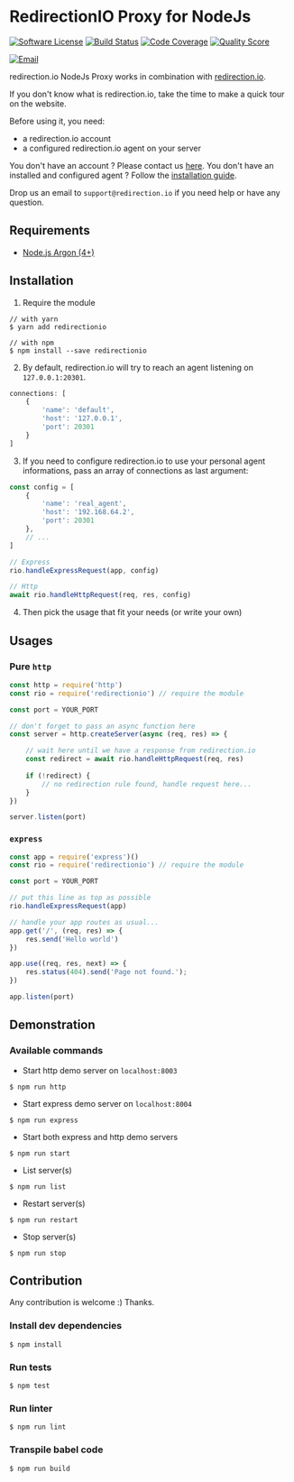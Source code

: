 # RedirectionIO Proxy for NodeJs

[![Software License](https://img.shields.io/badge/license-MIT-brightgreen.svg)](LICENSE)
[![Build Status](https://img.shields.io/travis/redirectionio/proxy-nodejs/master.svg)](https://travis-ci.org/redirectionio/proxy-nodejs)
[![Code Coverage](https://img.shields.io/scrutinizer/coverage/g/redirectionio/proxy-nodejs.svg)](https://scrutinizer-ci.com/g/redirectionio/proxy-nodejs)
[![Quality Score](https://img.shields.io/scrutinizer/g/redirectionio/proxy-nodejs.svg)](https://scrutinizer-ci.com/g/redirectionio/proxy-nodejs)

[![Email](https://img.shields.io/badge/email-support@redirection.io-blue.svg)](mailto:support@redirection.io)

redirection.io NodeJs Proxy works in combination with [redirection.io](https://redirection.io).

If you don't know what is redirection.io, take the time to make a quick tour on the website.

Before using it, you need:
- a redirection.io account
- a configured redirection.io agent on your server

You don't have an account ? Please contact us [here](https://redirection.io/contact-us).
You don't have an installed and configured agent ? Follow the [installation guide](https://redirection.io/documentation/developer-documentation/getting-started-installing-the-agent).

Drop us an email to `support@redirection.io` if you need help or have any question.

## Requirements

- [Node.js Argon (4+)](https://nodejs.org)

## Installation

1. Require the module

```console
// with yarn
$ yarn add redirectionio

// with npm
$ npm install --save redirectionio
```

2. By default, redirection.io will try to reach an agent listening on `127.0.0.1:20301`.
```js
connections: [
    {
        'name': 'default',
        'host': '127.0.0.1',
        'port': 20301
    }
]
```

3. If you need to configure redirection.io to use your personal agent informations, pass an array of connections as last argument:
```js
const config = [
    {
        'name': 'real_agent',
        'host': '192.168.64.2',
        'port': 20301
    },
    // ...
]

// Express
rio.handleExpressRequest(app, config)

// Http
await rio.handleHttpRequest(req, res, config)
```

4. Then pick the usage that fit your needs (or write your own)

## Usages

### Pure `http`

```js
const http = require('http')
const rio = require('redirectionio') // require the module

const port = YOUR_PORT

// don't forget to pass an async function here 
const server = http.createServer(async (req, res) => {

    // wait here until we have a response from redirection.io 
    const redirect = await rio.handleHttpRequest(req, res)
    
    if (!redirect) {
        // no redirection rule found, handle request here...
    }
})

server.listen(port)
```

### `express`

```js
const app = require('express')()
const rio = require('redirectionio') // require the module

const port = YOUR_PORT

// put this line as top as possible
rio.handleExpressRequest(app)

// handle your app routes as usual...
app.get('/', (req, res) => {
    res.send('Hello world')
})

app.use((req, res, next) => {
    res.status(404).send('Page not found.');
})

app.listen(port)
```

## Demonstration

### Available commands

- Start http demo server on `localhost:8003`
```console
$ npm run http
```
    
- Start express demo server on `localhost:8004`
```console
$ npm run express
```

- Start both express and http demo servers
```console
$ npm run start
```

- List server(s)
```console
$ npm run list
```

- Restart server(s)
```console
$ npm run restart
```

- Stop server(s)
```console
$ npm run stop
```

## Contribution

Any contribution is welcome :) Thanks.

### Install dev dependencies

```console
$ npm install
```

### Run tests

```console
$ npm test
```

### Run linter

```console
$ npm run lint
```

### Transpile babel code

```console
$ npm run build
```
